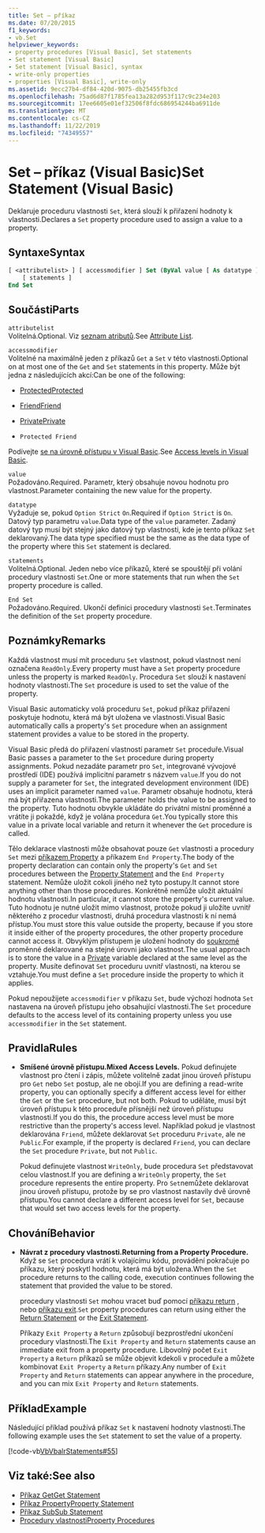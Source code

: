 ```yaml
---
title: Set – příkaz
ms.date: 07/20/2015
f1_keywords:
- vb.Set
helpviewer_keywords:
- property procedures [Visual Basic], Set statements
- Set statement [Visual Basic]
- Set statement [Visual Basic], syntax
- write-only properties
- properties [Visual Basic], write-only
ms.assetid: 9ecc27b4-df84-420d-9075-db25455fb3cd
ms.openlocfilehash: 75ad6d87f1785fea13a282d953f117c9c234e203
ms.sourcegitcommit: 17ee6605e01ef32506f8fdc686954244ba6911de
ms.translationtype: MT
ms.contentlocale: cs-CZ
ms.lasthandoff: 11/22/2019
ms.locfileid: "74349557"
---
```

# <a name="set-statement-visual-basic"></a><span data-ttu-id="8ff16-102">Set – příkaz (Visual Basic)</span><span class="sxs-lookup"><span data-stu-id="8ff16-102">Set Statement (Visual Basic)</span></span>
<span data-ttu-id="8ff16-103">Deklaruje proceduru vlastnosti `Set`, která slouží k přiřazení hodnoty k vlastnosti.</span><span class="sxs-lookup"><span data-stu-id="8ff16-103">Declares a `Set` property procedure used to assign a value to a property.</span></span>  
  
## <a name="syntax"></a><span data-ttu-id="8ff16-104">Syntaxe</span><span class="sxs-lookup"><span data-stu-id="8ff16-104">Syntax</span></span>  
  
```vb  
[ <attributelist> ] [ accessmodifier ] Set (ByVal value [ As datatype ])  
    [ statements ]  
End Set  
```  
  
## <a name="parts"></a><span data-ttu-id="8ff16-105">Součásti</span><span class="sxs-lookup"><span data-stu-id="8ff16-105">Parts</span></span>  
 `attributelist`  
 <span data-ttu-id="8ff16-106">Volitelná.</span><span class="sxs-lookup"><span data-stu-id="8ff16-106">Optional.</span></span> <span data-ttu-id="8ff16-107">Viz [seznam atributů](../../../visual-basic/language-reference/statements/attribute-list.md).</span><span class="sxs-lookup"><span data-stu-id="8ff16-107">See [Attribute List](../../../visual-basic/language-reference/statements/attribute-list.md).</span></span>  
  
 `accessmodifier`  
 <span data-ttu-id="8ff16-108">Volitelné na maximálně jeden z příkazů `Get` a `Set` v této vlastnosti.</span><span class="sxs-lookup"><span data-stu-id="8ff16-108">Optional on at most one of the `Get` and `Set` statements in this property.</span></span> <span data-ttu-id="8ff16-109">Může být jedna z následujících akcí:</span><span class="sxs-lookup"><span data-stu-id="8ff16-109">Can be one of the following:</span></span>  
  
- [<span data-ttu-id="8ff16-110">Protected</span><span class="sxs-lookup"><span data-stu-id="8ff16-110">Protected</span></span>](../../../visual-basic/language-reference/modifiers/protected.md)  
  
- [<span data-ttu-id="8ff16-111">Friend</span><span class="sxs-lookup"><span data-stu-id="8ff16-111">Friend</span></span>](../../../visual-basic/language-reference/modifiers/friend.md)  
  
- [<span data-ttu-id="8ff16-112">Private</span><span class="sxs-lookup"><span data-stu-id="8ff16-112">Private</span></span>](../../../visual-basic/language-reference/modifiers/private.md)  
  
- `Protected Friend`  
  
 <span data-ttu-id="8ff16-113">Podívejte [se na úrovně přístupu v Visual Basic](../../../visual-basic/programming-guide/language-features/declared-elements/access-levels.md).</span><span class="sxs-lookup"><span data-stu-id="8ff16-113">See [Access levels in Visual Basic](../../../visual-basic/programming-guide/language-features/declared-elements/access-levels.md).</span></span>  
  
 `value`  
 <span data-ttu-id="8ff16-114">Požadováno.</span><span class="sxs-lookup"><span data-stu-id="8ff16-114">Required.</span></span> <span data-ttu-id="8ff16-115">Parametr, který obsahuje novou hodnotu pro vlastnost.</span><span class="sxs-lookup"><span data-stu-id="8ff16-115">Parameter containing the new value for the property.</span></span>  
  
 `datatype`  
 <span data-ttu-id="8ff16-116">Vyžaduje se, pokud `Option Strict` `On`.</span><span class="sxs-lookup"><span data-stu-id="8ff16-116">Required if `Option Strict` is `On`.</span></span> <span data-ttu-id="8ff16-117">Datový typ parametru `value`.</span><span class="sxs-lookup"><span data-stu-id="8ff16-117">Data type of the `value` parameter.</span></span> <span data-ttu-id="8ff16-118">Zadaný datový typ musí být stejný jako datový typ vlastnosti, kde je tento příkaz `Set` deklarovaný.</span><span class="sxs-lookup"><span data-stu-id="8ff16-118">The data type specified must be the same as the data type of the property where this `Set` statement is declared.</span></span>  
  
 `statements`  
 <span data-ttu-id="8ff16-119">Volitelná.</span><span class="sxs-lookup"><span data-stu-id="8ff16-119">Optional.</span></span> <span data-ttu-id="8ff16-120">Jeden nebo více příkazů, které se spouštějí při volání procedury vlastnosti `Set`.</span><span class="sxs-lookup"><span data-stu-id="8ff16-120">One or more statements that run when the `Set` property procedure is called.</span></span>  
  
 `End Set`  
 <span data-ttu-id="8ff16-121">Požadováno.</span><span class="sxs-lookup"><span data-stu-id="8ff16-121">Required.</span></span> <span data-ttu-id="8ff16-122">Ukončí definici procedury vlastnosti `Set`.</span><span class="sxs-lookup"><span data-stu-id="8ff16-122">Terminates the definition of the `Set` property procedure.</span></span>  
  
## <a name="remarks"></a><span data-ttu-id="8ff16-123">Poznámky</span><span class="sxs-lookup"><span data-stu-id="8ff16-123">Remarks</span></span>  
 <span data-ttu-id="8ff16-124">Každá vlastnost musí mít proceduru `Set` vlastnost, pokud vlastnost není označena `ReadOnly`.</span><span class="sxs-lookup"><span data-stu-id="8ff16-124">Every property must have a `Set` property procedure unless the property is marked `ReadOnly`.</span></span> <span data-ttu-id="8ff16-125">Procedura `Set` slouží k nastavení hodnoty vlastnosti.</span><span class="sxs-lookup"><span data-stu-id="8ff16-125">The `Set` procedure is used to set the value of the property.</span></span>  
  
 <span data-ttu-id="8ff16-126">Visual Basic automaticky volá proceduru `Set`, pokud příkaz přiřazení poskytuje hodnotu, která má být uložena ve vlastnosti.</span><span class="sxs-lookup"><span data-stu-id="8ff16-126">Visual Basic automatically calls a property's `Set` procedure when an assignment statement provides a value to be stored in the property.</span></span>  
  
 <span data-ttu-id="8ff16-127">Visual Basic předá do přiřazení vlastností parametr `Set` proceduře.</span><span class="sxs-lookup"><span data-stu-id="8ff16-127">Visual Basic passes a parameter to the `Set` procedure during property assignments.</span></span> <span data-ttu-id="8ff16-128">Pokud nezadáte parametr pro `Set`, integrované vývojové prostředí (IDE) používá implicitní parametr s názvem `value`.</span><span class="sxs-lookup"><span data-stu-id="8ff16-128">If you do not supply a parameter for `Set`, the integrated development environment (IDE) uses an implicit parameter named `value`.</span></span> <span data-ttu-id="8ff16-129">Parametr obsahuje hodnotu, která má být přiřazena vlastnosti.</span><span class="sxs-lookup"><span data-stu-id="8ff16-129">The parameter holds the value to be assigned to the property.</span></span> <span data-ttu-id="8ff16-130">Tuto hodnotu obvykle ukládáte do privátní místní proměnné a vrátíte ji pokaždé, když je volána procedura `Get`.</span><span class="sxs-lookup"><span data-stu-id="8ff16-130">You typically store this value in a private local variable and return it whenever the `Get` procedure is called.</span></span>  
  
 <span data-ttu-id="8ff16-131">Tělo deklarace vlastnosti může obsahovat pouze `Get` vlastnosti a procedury `Set` mezi [příkazem Property](../../../visual-basic/language-reference/statements/property-statement.md) a příkazem `End Property`.</span><span class="sxs-lookup"><span data-stu-id="8ff16-131">The body of the property declaration can contain only the property's `Get` and `Set` procedures between the [Property Statement](../../../visual-basic/language-reference/statements/property-statement.md) and the `End Property` statement.</span></span> <span data-ttu-id="8ff16-132">Nemůže uložit cokoli jiného než tyto postupy.</span><span class="sxs-lookup"><span data-stu-id="8ff16-132">It cannot store anything other than those procedures.</span></span> <span data-ttu-id="8ff16-133">Konkrétně nemůže uložit aktuální hodnotu vlastnosti.</span><span class="sxs-lookup"><span data-stu-id="8ff16-133">In particular, it cannot store the property's current value.</span></span> <span data-ttu-id="8ff16-134">Tuto hodnotu je nutné uložit mimo vlastnost, protože pokud ji uložíte uvnitř některého z procedur vlastnosti, druhá procedura vlastnosti k ní nemá přístup.</span><span class="sxs-lookup"><span data-stu-id="8ff16-134">You must store this value outside the property, because if you store it inside either of the property procedures, the other property procedure cannot access it.</span></span> <span data-ttu-id="8ff16-135">Obvyklým přístupem je uložení hodnoty do [soukromé](../../../visual-basic/language-reference/modifiers/private.md) proměnné deklarované na stejné úrovni jako vlastnost.</span><span class="sxs-lookup"><span data-stu-id="8ff16-135">The usual approach is to store the value in a [Private](../../../visual-basic/language-reference/modifiers/private.md) variable declared at the same level as the property.</span></span> <span data-ttu-id="8ff16-136">Musíte definovat `Set` proceduru uvnitř vlastnosti, na kterou se vztahuje.</span><span class="sxs-lookup"><span data-stu-id="8ff16-136">You must define a `Set` procedure inside the property to which it applies.</span></span>  
  
 <span data-ttu-id="8ff16-137">Pokud nepoužijete `accessmodifier` v příkazu `Set`, bude výchozí hodnota `Set` nastavena na úroveň přístupu jeho obsahující vlastnosti.</span><span class="sxs-lookup"><span data-stu-id="8ff16-137">The `Set` procedure defaults to the access level of its containing property unless you use `accessmodifier` in the `Set` statement.</span></span>  
  
## <a name="rules"></a><span data-ttu-id="8ff16-138">Pravidla</span><span class="sxs-lookup"><span data-stu-id="8ff16-138">Rules</span></span>  
  
- <span data-ttu-id="8ff16-139">**Smíšené úrovně přístupu.**</span><span class="sxs-lookup"><span data-stu-id="8ff16-139">**Mixed Access Levels.**</span></span> <span data-ttu-id="8ff16-140">Pokud definujete vlastnost pro čtení i zápis, můžete volitelně zadat jinou úroveň přístupu pro `Get` nebo `Set` postup, ale ne obojí.</span><span class="sxs-lookup"><span data-stu-id="8ff16-140">If you are defining a read-write property, you can optionally specify a different access level for either the `Get` or the `Set` procedure, but not both.</span></span> <span data-ttu-id="8ff16-141">Pokud to uděláte, musí být úroveň přístupu k této proceduře přísnější než úroveň přístupu vlastnosti.</span><span class="sxs-lookup"><span data-stu-id="8ff16-141">If you do this, the procedure access level must be more restrictive than the property's access level.</span></span> <span data-ttu-id="8ff16-142">Například pokud je vlastnost deklarována `Friend`, můžete deklarovat `Set` proceduru `Private`, ale ne `Public`.</span><span class="sxs-lookup"><span data-stu-id="8ff16-142">For example, if the property is declared `Friend`, you can declare the `Set` procedure `Private`, but not `Public`.</span></span>  
  
     <span data-ttu-id="8ff16-143">Pokud definujete vlastnost `WriteOnly`, bude procedura `Set` představovat celou vlastnost.</span><span class="sxs-lookup"><span data-stu-id="8ff16-143">If you are defining a `WriteOnly` property, the `Set` procedure represents the entire property.</span></span> <span data-ttu-id="8ff16-144">Pro `Set`nemůžete deklarovat jinou úroveň přístupu, protože by se pro vlastnost nastavily dvě úrovně přístupu.</span><span class="sxs-lookup"><span data-stu-id="8ff16-144">You cannot declare a different access level for `Set`, because that would set two access levels for the property.</span></span>  
  
## <a name="behavior"></a><span data-ttu-id="8ff16-145">Chování</span><span class="sxs-lookup"><span data-stu-id="8ff16-145">Behavior</span></span>  
  
- <span data-ttu-id="8ff16-146">**Návrat z procedury vlastnosti.**</span><span class="sxs-lookup"><span data-stu-id="8ff16-146">**Returning from a Property Procedure.**</span></span> <span data-ttu-id="8ff16-147">Když se `Set` procedura vrátí k volajícímu kódu, provádění pokračuje po příkazu, který poskytl hodnotu, která má být uložena.</span><span class="sxs-lookup"><span data-stu-id="8ff16-147">When the `Set` procedure returns to the calling code, execution continues following the statement that provided the value to be stored.</span></span>  
  
     <span data-ttu-id="8ff16-148">procedury vlastnosti `Set` mohou vracet buď pomocí [příkazu return](../../../visual-basic/language-reference/statements/return-statement.md) , nebo [příkazu exit](../../../visual-basic/language-reference/statements/exit-statement.md).</span><span class="sxs-lookup"><span data-stu-id="8ff16-148">`Set` property procedures can return using either the [Return Statement](../../../visual-basic/language-reference/statements/return-statement.md) or the [Exit Statement](../../../visual-basic/language-reference/statements/exit-statement.md).</span></span>  
  
     <span data-ttu-id="8ff16-149">Příkazy `Exit Property` a `Return` způsobují bezprostřední ukončení procedury vlastnosti.</span><span class="sxs-lookup"><span data-stu-id="8ff16-149">The `Exit Property` and `Return` statements cause an immediate exit from a property procedure.</span></span> <span data-ttu-id="8ff16-150">Libovolný počet `Exit Property` a `Return` příkazů se může objevit kdekoli v proceduře a můžete kombinovat `Exit Property` a `Return` příkazy.</span><span class="sxs-lookup"><span data-stu-id="8ff16-150">Any number of `Exit Property` and `Return` statements can appear anywhere in the procedure, and you can mix `Exit Property` and `Return` statements.</span></span>  
  
## <a name="example"></a><span data-ttu-id="8ff16-151">Příklad</span><span class="sxs-lookup"><span data-stu-id="8ff16-151">Example</span></span>  
 <span data-ttu-id="8ff16-152">Následující příklad používá příkaz `Set` k nastavení hodnoty vlastnosti.</span><span class="sxs-lookup"><span data-stu-id="8ff16-152">The following example uses the `Set` statement to set the value of a property.</span></span>  
  
 [!code-vb[VbVbalrStatements#55](~/samples/snippets/visualbasic/VS_Snippets_VBCSharp/VbVbalrStatements/VB/Class1.vb#55)]  
  
## <a name="see-also"></a><span data-ttu-id="8ff16-153">Viz také:</span><span class="sxs-lookup"><span data-stu-id="8ff16-153">See also</span></span>

- [<span data-ttu-id="8ff16-154">Příkaz Get</span><span class="sxs-lookup"><span data-stu-id="8ff16-154">Get Statement</span></span>](../../../visual-basic/language-reference/statements/get-statement.md)
- [<span data-ttu-id="8ff16-155">Příkaz Property</span><span class="sxs-lookup"><span data-stu-id="8ff16-155">Property Statement</span></span>](../../../visual-basic/language-reference/statements/property-statement.md)
- [<span data-ttu-id="8ff16-156">Příkaz Sub</span><span class="sxs-lookup"><span data-stu-id="8ff16-156">Sub Statement</span></span>](../../../visual-basic/language-reference/statements/sub-statement.md)
- [<span data-ttu-id="8ff16-157">Procedury vlastnosti</span><span class="sxs-lookup"><span data-stu-id="8ff16-157">Property Procedures</span></span>](../../../visual-basic/programming-guide/language-features/procedures/property-procedures.md)
